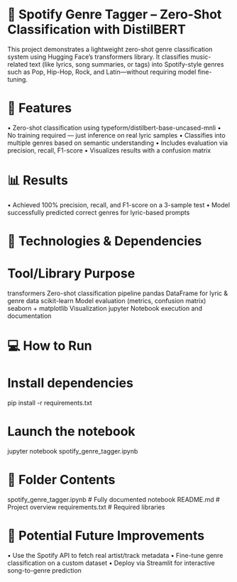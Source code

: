 # 🧠 Spotify Genre Tagger – Zero-Shot Classification with DistilBERT
This project demonstrates a lightweight zero-shot genre classification system using Hugging Face’s transformers library. It classifies music-related text (like lyrics, song summaries, or tags) into Spotify-style genres such as Pop, Hip-Hop, Rock, and Latin—without requiring model fine-tuning.

# 📌 Features
•	Zero-shot classification using typeform/distilbert-base-uncased-mnli
•	No training required — just inference on real lyric samples
•	Classifies into multiple genres based on semantic understanding
•	Includes evaluation via precision, recall, F1-score
•	Visualizes results with a confusion matrix


# 📊 Results
•	Achieved 100% precision, recall, and F1-score on a 3-sample test
•	Model successfully predicted correct genres for lyric-based prompts


# 🧠 Technologies & Dependencies
# Tool/Library	Purpose
transformers	Zero-shot classification pipeline
pandas	DataFrame for lyric & genre data
scikit-learn	Model evaluation (metrics, confusion matrix)
seaborn + matplotlib	Visualization
jupyter	Notebook execution and documentation

# 💻 How to Run

# Install dependencies
pip install -r requirements.txt

# Launch the notebook
jupyter notebook spotify_genre_tagger.ipynb

# 🧪 Folder Contents

spotify_genre_tagger.ipynb     # Fully documented notebook
README.md                            # Project overview
requirements.txt                     # Required libraries

# 🔭 Potential Future Improvements
•	Use the Spotify API to fetch real artist/track metadata
•	Fine-tune genre classification on a custom dataset
•	Deploy via Streamlit for interactive song-to-genre prediction
